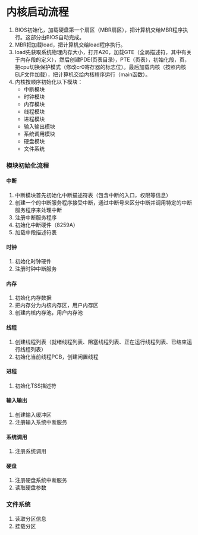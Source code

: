 # 内核启动流程 

1. BIOS初始化，加载硬盘第一个扇区（MBR扇区），把计算机交给MBR程序执行。这部分由BIOS自动完成。  
2. MBR把加载load，把计算机交给load程序执行。
3. load先获取系统物理内存大小，打开A20，加载GTE（全局描述符，其中有关于内存段的定义），然后创建PDE(页表目录)，PTE（页表），初始化段，页，把cpu切换保护模式（修改cr0寄存器的标志位）。最后加载内核（按照内核ELF文件加载），把计算机交给内核程序运行（main函数）。
4. 内核按顺序初始化以下模块：  
    + 中断模块
    + 时钟模块
    + 内存模块
    + 线程模块
    + 进程模块
    + 输入输出模块
    + 系统调用模块
    + 硬盘模块
    + 文件系统


### 模块初始化流程
 
#### 中断
 
1. 中断模块首先初始化中断描述符表（包含中断的入口，权限等信息）
2. 创建一个的中断服务程序接受中断，通过中断号来区分中断并调用特定的中断服务程序来处理中断
3. 注册中断服务程序
4. 初始化中断硬件（8259A）
5. 加载中段描述符表

#### 时钟
1. 初始化时钟硬件
2. 注册时钟中断服务

#### 内存
1. 初始化内存数据
2. 把内存分为内核内存区，用户内存区
3. 创建内核内存池，用户内存池 

#### 线程
1. 创建线程列表（就绪线程列表、阻塞线程列表、正在运行线程列表、已结束运行线程列表）
2. 初始化当前线程PCB，创建闲置线程

#### 进程
1. 初始化TSS描述符

#### 输入输出
1. 创建输入缓冲区
2. 注册输入系统中断服务

#### 系统调用
1. 注册系统调用

#### 硬盘
1. 注册硬盘系统中断服务
2. 读取硬盘参数

### 文件系统
1. 读取分区信息
2. 挂载分区
